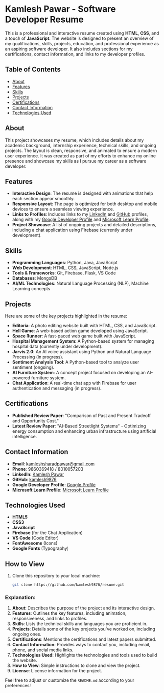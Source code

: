 # Kamlesh Pawar - Software Developer Resume

This is a professional and interactive resume created using **HTML**, **CSS**, and a touch of **JavaScript**. The website is designed to present an overview of my qualifications, skills, projects, education, and professional experience as an aspiring software developer. It also includes sections for my certifications, contact information, and links to my developer profiles.

## Table of Contents

- [About](#about)
- [Features](#features)
- [Skills](#skills)
- [Projects](#projects)
- [Certifications](#certifications)
- [Contact Information](#contact-information)
- [Technologies Used](#technologies-used)

## About

This project showcases my resume, which includes details about my academic background, internship experience, technical skills, and ongoing projects. The layout is clean, responsive, and animated to ensure a modern user experience. It was created as part of my efforts to enhance my online presence and showcase my skills as I pursue my career as a software developer.

## Features

- **Interactive Design**: The resume is designed with animations that help each section appear smoothly.
- **Responsive Layout**: The page is optimized for both desktop and mobile devices to ensure a seamless viewing experience.
- **Links to Profiles**: Includes links to my [LinkedIn](https://www.linkedin.com/in/kamlesh-pawar-3871552b5) and [GitHub](https://github.com/kamlesh9876) profiles, along with my [Google Developer Profile](https://developers.google.com/profile/u/103766921932269192918) and [Microsoft Learn Profile](https://learn.microsoft.com/en-us/users/me/).
- **Project Showcase**: A list of ongoing projects and detailed descriptions, including a chat application using Firebase (currently under development).

## Skills

- **Programming Languages**: Python, Java, JavaScript
- **Web Development**: HTML, CSS, JavaScript, Node.js
- **Tools & Frameworks**: Git, Firebase, Flask, VS Code
- **Databases**: MongoDB
- **AI/ML Technologies**: Natural Language Processing (NLP), Machine Learning concepts

## Projects

Here are some of the key projects highlighted in the resume:

- **Editoria**: A photo editing website built with HTML, CSS, and JavaScript.
- **Hell Game**: A web-based action game developed using JavaScript.
- **Space Runner**: A fast-paced web game built with JavaScript.
- **Hospital Management System**: A Python-based system for managing hospital data (currently under development).
- **Jarvis 2.0**: An AI voice assistant using Python and Natural Language Processing (in progress).
- **Sentiment Analysis Tool**: A Python-based tool to analyze user sentiment (ongoing).
- **AI Furniture System**: A concept project focused on developing an AI-powered furniture system.
- **Chat Application**: A real-time chat app with Firebase for user authentication and messaging (in progress).

## Certifications

- **Published Review Paper**: "Comparison of Past and Present Tradeoff and Opportunity Cost."
- **Latest Review Paper**: "AI-Based Streetlight Systems" - Optimizing energy consumption and enhancing urban infrastructure using artificial intelligence.

## Contact Information

- **Email**: [kamleshsharadpawar@gmail.com](mailto:kamleshsharadpawar@gmail.com)
- **Phone**: 9860369418 / 8010057203
- **LinkedIn**: [Kamlesh Pawar](https://www.linkedin.com/in/kamlesh-pawar-3871552b5)
- **GitHub**: [kamlesh9876](https://github.com/kamlesh9876)
- **Google Developer Profile**: [Google Profile](https://developers.google.com/profile/u/103766921932269192918)
- **Microsoft Learn Profile**: [Microsoft Learn Profile](https://learn.microsoft.com/en-us/users/me/)

## Technologies Used

- **HTML5**
- **CSS3**
- **JavaScript**
- **Firebase** (for the Chat Application)
- **VS Code** (Code Editor)
- **FontAwesome** (Icons)
- **Google Fonts** (Typography)

## How to View

1. Clone this repository to your local machine:
   ```bash
   git clone https://github.com/kamlesh9876/resume.git

### Explanation:
1. **About**: Describes the purpose of the project and its interactive design.
2. **Features**: Outlines the key features, including animation, responsiveness, and links to profiles.
3. **Skills**: Lists the technical skills and languages you are proficient in.
4. **Projects**: Details some of the key projects you've worked on, including ongoing ones.
5. **Certifications**: Mentions the certifications and latest papers submitted.
6. **Contact Information**: Provides ways to contact you, including email, phone, and social media links.
7. **Technologies Used**: Highlights the technologies and tools used to build the website.
8. **How to View**: Simple instructions to clone and view the project.
9. **License**: License information for the project.

Feel free to adjust or customize the `README.md` according to your preferences!
